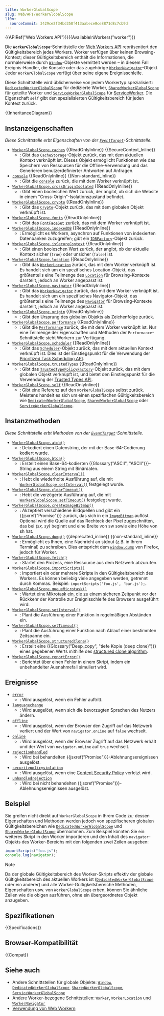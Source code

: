 ```yaml
---
title: WorkerGlobalScope
slug: Web/API/WorkerGlobalScope
l10n:
  sourceCommit: 3429ce2f34bd358f413aabece0ce8871d8c7cb9d
---
```


{{APIRef("Web Workers API")}}{{AvailableInWorkers("worker")}}

Die **`WorkerGlobalScope`**-Schnittstelle der [Web Workers API](/de/docs/Web/API/Web_Workers_API) repräsentiert den Gültigkeitsbereich jedes Workers. Worker verfügen über keinen Browsing-Kontext; dieser Gültigkeitsbereich enthält die Informationen, die normalerweise durch [`Window`](/de/docs/Web/API/Window)-Objekte vermittelt werden – in diesem Fall Ereignis-Handler, die Konsole oder das zugehörige [`WorkerNavigator`](/de/docs/Web/API/WorkerNavigator)-Objekt. Jeder `WorkerGlobalScope` verfügt über seine eigene Ereignisschleife.

Diese Schnittstelle wird üblicherweise von jedem Workertyp spezialisiert: [`DedicatedWorkerGlobalScope`](/de/docs/Web/API/DedicatedWorkerGlobalScope) für dedizierte Worker, [`SharedWorkerGlobalScope`](/de/docs/Web/API/SharedWorkerGlobalScope) für geteilte Worker und [`ServiceWorkerGlobalScope`](/de/docs/Web/API/ServiceWorkerGlobalScope) für [ServiceWorker](/de/docs/Web/API/Service_Worker_API). Die Eigenschaft `self` gibt den spezialisierten Gültigkeitsbereich für jeden Kontext zurück.

{{InheritanceDiagram}}

## Instanzeigenschaften

_Diese Schnittstelle erbt Eigenschaften von der [`EventTarget`](/de/docs/Web/API/EventTarget)-Schnittstelle._

- [`WorkerGlobalScope.caches`](/de/docs/Web/API/WorkerGlobalScope/caches) {{ReadOnlyInline}} {{SecureContext_Inline}}
  - : Gibt das [`CacheStorage`](/de/docs/Web/API/CacheStorage)-Objekt zurück, das mit dem aktuellen Kontext verknüpft ist. Dieses Objekt ermöglicht Funktionen wie das Speichern von Ressourcen für die Offline-Verwendung und das Generieren benutzerdefinierter Antworten auf Anfragen.
- [`console`](/de/docs/Web/API/Console) {{ReadOnlyInline}} {{Non-standard_inline}}
  - : Gibt die [`console`](/de/docs/Web/API/Console) zurück, die mit dem Worker verknüpft ist.
- [`WorkerGlobalScope.crossOriginIsolated`](/de/docs/Web/API/WorkerGlobalScope/crossOriginIsolated) {{ReadOnlyInline}}
  - : Gibt einen booleschen Wert zurück, der angibt, ob sich die Website in einem "Cross-Origin"-Isolationszustand befindet.
- [`WorkerGlobalScope.crypto`](/de/docs/Web/API/WorkerGlobalScope/crypto) {{ReadOnlyInline}}
  - : Gibt das [`Crypto`](/de/docs/Web/API/Crypto)-Objekt zurück, das mit dem globalen Objekt verknüpft ist.
- [`WorkerGlobalScope.fonts`](/de/docs/Web/API/WorkerGlobalScope/fonts) {{ReadOnlyInline}}
  - : Gibt das [`FontFaceSet`](/de/docs/Web/API/FontFaceSet) zurück, das mit dem Worker verknüpft ist.
- [`WorkerGlobalScope.indexedDB`](/de/docs/Web/API/WorkerGlobalScope/indexedDB) {{ReadOnlyInline}}
  - : Ermöglicht es Workern, asynchron auf Funktionen von indexierten Datenbanken zuzugreifen; gibt ein [`IDBFactory`](/de/docs/Web/API/IDBFactory)-Objekt zurück.
- [`WorkerGlobalScope.isSecureContext`](/de/docs/Web/API/WorkerGlobalScope/isSecureContext) {{ReadOnlyInline}}
  - : Gibt einen booleschen Wert zurück, der angibt, ob der aktuelle Kontext sicher (`true`) oder unsicher (`false`) ist.
- [`WorkerGlobalScope.location`](/de/docs/Web/API/WorkerGlobalScope/location) {{ReadOnlyInline}}
  - : Gibt das [`WorkerLocation`](/de/docs/Web/API/WorkerLocation) zurück, das mit dem Worker verknüpft ist. Es handelt sich um ein spezifisches Location-Objekt, das größtenteils eine Teilmenge des [`Location`](/de/docs/Web/API/Location) für Browsing-Kontexte darstellt, jedoch an Worker angepasst ist.
- [`WorkerGlobalScope.navigator`](/de/docs/Web/API/WorkerGlobalScope/navigator) {{ReadOnlyInline}}
  - : Gibt das [`WorkerNavigator`](/de/docs/Web/API/WorkerNavigator) zurück, das mit dem Worker verknüpft ist. Es handelt sich um ein spezifisches Navigator-Objekt, das größtenteils eine Teilmenge des [`Navigator`](/de/docs/Web/API/Navigator) für Browsing-Kontexte darstellt, jedoch an Worker angepasst ist.
- [`WorkerGlobalScope.origin`](/de/docs/Web/API/WorkerGlobalScope/origin) {{ReadOnlyInline}}
  - : Gibt den Ursprung des globalen Objekts als Zeichenfolge zurück.
- [`WorkerGlobalScope.performance`](/de/docs/Web/API/WorkerGlobalScope/performance) {{ReadOnlyInline}}
  - : Gibt die [`Performance`](/de/docs/Web/API/Performance) zurück, die mit dem Worker verknüpft ist. Nur eine Teilmenge der Eigenschaften und Methoden der `Performance`-Schnittstelle steht Workern zur Verfügung.
- [`WorkerGlobalScope.scheduler`](/de/docs/Web/API/WorkerGlobalScope/scheduler) {{ReadOnlyInline}}
  - : Gibt das [`Scheduler`](/de/docs/Web/API/Scheduler)-Objekt zurück, das mit dem aktuellen Kontext verknüpft ist. Dies ist der Einstiegspunkt für die Verwendung der [Prioritized Task Scheduling API](/de/docs/Web/API/Prioritized_Task_Scheduling_API).
- [`WorkerGlobalScope.trustedTypes`](/de/docs/Web/API/WorkerGlobalScope/trustedTypes) {{ReadOnlyInline}}
  - : Gibt das [`TrustedTypePolicyFactory`](/de/docs/Web/API/TrustedTypePolicyFactory)-Objekt zurück, das mit dem globalen Objekt verknüpft ist, und bietet den Einstiegspunkt für die Verwendung der [Trusted Types API](/de/docs/Web/API/Trusted_Types_API).
- [`WorkerGlobalScope.self`](/de/docs/Web/API/WorkerGlobalScope/self) {{ReadOnlyInline}}
  - : Gibt eine Referenz auf den `WorkerGlobalScope` selbst zurück. Meistens handelt es sich um einen spezifischen Gültigkeitsbereich wie [`DedicatedWorkerGlobalScope`](/de/docs/Web/API/DedicatedWorkerGlobalScope), [`SharedWorkerGlobalScope`](/de/docs/Web/API/SharedWorkerGlobalScope) oder [`ServiceWorkerGlobalScope`](/de/docs/Web/API/ServiceWorkerGlobalScope).

## Instanzmethoden

_Diese Schnittstelle erbt Methoden von der [`EventTarget`](/de/docs/Web/API/EventTarget)-Schnittstelle._

- [`WorkerGlobalScope.atob()`](/de/docs/Web/API/WorkerGlobalScope/atob)
  - : Dekodiert einen Datenstring, der mit der Base-64-Codierung kodiert wurde.
- [`WorkerGlobalScope.btoa()`](/de/docs/Web/API/WorkerGlobalScope/btoa)
  - : Erstellt einen Base-64-kodierten {{Glossary("ASCII", "ASCII")}}-String aus einem String mit Binärdaten.
- [`WorkerGlobalScope.clearInterval()`](/de/docs/Web/API/WorkerGlobalScope/clearInterval)
  - : Hebt die wiederholte Ausführung auf, die mit [`WorkerGlobalScope.setInterval()`](/de/docs/Web/API/WorkerGlobalScope/setInterval) festgelegt wurde.
- [`WorkerGlobalScope.clearTimeout()`](/de/docs/Web/API/WorkerGlobalScope/clearTimeout)
  - : Hebt die verzögerte Ausführung auf, die mit [`WorkerGlobalScope.setTimeout()`](/de/docs/Web/API/WorkerGlobalScope/setTimeout) festgelegt wurde.
- [`WorkerGlobalScope.createImageBitmap()`](/de/docs/Web/API/WorkerGlobalScope/createImageBitmap)
  - : Akzeptiert verschiedene Bildquellen und gibt ein {{jsxref("Promise")}} zurück, das sich in ein [`ImageBitmap`](/de/docs/Web/API/ImageBitmap) auflöst. Optional wird die Quelle auf das Rechteck der Pixel zugeschnitten, das bei _(sx, sy)_ beginnt und eine Breite von sw sowie eine Höhe von sh hat.
- [`WorkerGlobalScope.dump()`](/de/docs/Web/API/WorkerGlobalScope/dump) {{deprecated_inline}} {{non-standard_inline}}
  - : Ermöglicht es Ihnen, eine Nachricht an stdout (z.B. in Ihrem Terminal) zu schreiben. Dies entspricht dem [`window.dump`](/de/docs/Web/API/Window/dump) von Firefox, jedoch für Worker.
- [`WorkerGlobalScope.fetch()`](/de/docs/Web/API/WorkerGlobalScope/fetch)
  - : Startet den Prozess, eine Ressource aus dem Netzwerk abzurufen.
- [`WorkerGlobalScope.importScripts()`](/de/docs/Web/API/WorkerGlobalScope/importScripts)
  - : Importiert ein oder mehrere Skripte in den Gültigkeitsbereich des Workers. Es können beliebig viele angegeben werden, getrennt durch Kommas. Beispiel: `importScripts('foo.js', 'bar.js');`.
- [`WorkerGlobalScope.queueMicrotask()`](/de/docs/Web/API/WorkerGlobalScope/queueMicrotask)
  - : Wartet eine Mikrotask ein, die zu einem sicheren Zeitpunkt vor der Rückkehr der Kontrolle zur Ereignisschleife des Browsers ausgeführt wird.
- [`WorkerGlobalScope.setInterval()`](/de/docs/Web/API/WorkerGlobalScope/setInterval)
  - : Plant die Ausführung einer Funktion in regelmäßigen Abständen ein.
- [`WorkerGlobalScope.setTimeout()`](/de/docs/Web/API/WorkerGlobalScope/setTimeout)
  - : Plant die Ausführung einer Funktion nach Ablauf einer bestimmten Zeitspanne ein.
- [`WorkerGlobalScope.structuredClone()`](/de/docs/Web/API/WorkerGlobalScope/structuredClone)
  - : Erstellt eine {{Glossary("Deep_copy", "tiefe Kopie (deep clone)")}} eines gegebenen Werts mithilfe des [structured clone algorithm](/de/docs/Web/API/Web_Workers_API/Structured_clone_algorithm).
- [`WorkerGlobalScope.reportError()`](/de/docs/Web/API/WorkerGlobalScope/reportError)
  - : Berichtet über einen Fehler in einem Skript, indem ein unbehandelter Ausnahmefall simuliert wird.

## Ereignisse

- [`error`](/de/docs/Web/API/WorkerGlobalScope/error_event)
  - : Wird ausgelöst, wenn ein Fehler auftritt.
- [`languagechange`](/de/docs/Web/API/WorkerGlobalScope/languagechange_event)
  - : Wird ausgelöst, wenn sich die bevorzugten Sprachen des Nutzers ändern.
- [`offline`](/de/docs/Web/API/WorkerGlobalScope/offline_event)
  - : Wird ausgelöst, wenn der Browser den Zugriff auf das Netzwerk verliert und der Wert von `navigator.onLine` auf `false` wechselt.
- [`online`](/de/docs/Web/API/WorkerGlobalScope/online_event)
  - : Wird ausgelöst, wenn der Browser Zugriff auf das Netzwerk erhält und der Wert von `navigator.onLine` auf `true` wechselt.
- [`rejectionhandled`](/de/docs/Web/API/WorkerGlobalScope/rejectionhandled_event)
  - : Wird bei behandelten {{jsxref("Promise")}}-Ablehnungsereignissen ausgelöst.
- [`securitypolicyviolation`](/de/docs/Web/API/WorkerGlobalScope/securitypolicyviolation_event)
  - : Wird ausgelöst, wenn eine [Content Security Policy](/de/docs/Web/HTTP/CSP) verletzt wird.
- [`unhandledrejection`](/de/docs/Web/API/WorkerGlobalScope/unhandledrejection_event)
  - : Wird bei nicht behandelten {{jsxref("Promise")}}-Ablehnungsereignissen ausgelöst.

## Beispiel

Sie greifen nicht direkt auf `WorkerGlobalScope` in Ihrem Code zu; dessen Eigenschaften und Methoden werden jedoch von spezifischeren globalen Gültigkeitsbereichen wie [`DedicatedWorkerGlobalScope`](/de/docs/Web/API/DedicatedWorkerGlobalScope) und [`SharedWorkerGlobalScope`](/de/docs/Web/API/SharedWorkerGlobalScope) übernommen. Zum Beispiel könnten Sie ein weiteres Skript in den Worker importieren und den Inhalt des `navigator`-Objekts des Worker-Bereichs mit den folgenden zwei Zeilen ausgeben:

```js
importScripts("foo.js");
console.log(navigator);
```

> [!NOTE]
> Da der globale Gültigkeitsbereich des Worker-Skripts effektiv der globale Gültigkeitsbereich des aktuellen Workers ist ([`DedicatedWorkerGlobalScope`](/de/docs/Web/API/DedicatedWorkerGlobalScope) oder ein anderer) und alle Worker-Gültigkeitsbereiche Methoden, Eigenschaften usw. von `WorkerGlobalScope` erben, können Sie ähnliche Zeilen wie die obigen ausführen, ohne ein übergeordnetes Objekt anzugeben.

## Spezifikationen

{{Specifications}}

## Browser-Kompatibilität

{{Compat}}

## Siehe auch

- Andere Schnittstellen für globale Objekte: [`Window`](/de/docs/Web/API/Window), [`DedicatedWorkerGlobalScope`](/de/docs/Web/API/DedicatedWorkerGlobalScope), [`SharedWorkerGlobalScope`](/de/docs/Web/API/SharedWorkerGlobalScope), [`ServiceWorkerGlobalScope`](/de/docs/Web/API/ServiceWorkerGlobalScope)
- Andere Worker-bezogene Schnittstellen: [`Worker`](/de/docs/Web/API/Worker), [`WorkerLocation`](/de/docs/Web/API/WorkerLocation) und [`WorkerNavigator`](/de/docs/Web/API/WorkerNavigator)
- [Verwendung von Web Workern](/de/docs/Web/API/Web_Workers_API/Using_web_workers)
